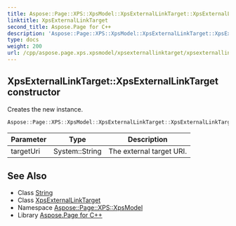 ```yaml
---
title: Aspose::Page::XPS::XpsModel::XpsExternalLinkTarget::XpsExternalLinkTarget constructor
linktitle: XpsExternalLinkTarget
second_title: Aspose.Page for C++
description: 'Aspose::Page::XPS::XpsModel::XpsExternalLinkTarget::XpsExternalLinkTarget constructor. Creates the new instance in C++.'
type: docs
weight: 200
url: /cpp/aspose.page.xps.xpsmodel/xpsexternallinktarget/xpsexternallinktarget/
---
```

## XpsExternalLinkTarget::XpsExternalLinkTarget constructor


Creates the new instance.

```cpp
Aspose::Page::XPS::XpsModel::XpsExternalLinkTarget::XpsExternalLinkTarget(System::String targetUri)
```


| Parameter | Type | Description |
| --- | --- | --- |
| targetUri | System::String | The external target URI. |

## See Also

* Class [String](../../../system/string/)
* Class [XpsExternalLinkTarget](../)
* Namespace [Aspose::Page::XPS::XpsModel](../../)
* Library [Aspose.Page for C++](../../../)
